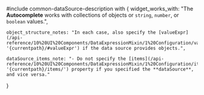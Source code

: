 #include common-dataSource-description with {
    widget_works_with: "The **Autocomplete** works with collections of objects or `string`, `number`, or `boolean` values.",

    object_structure_notes: "In each case, also specify the [valueExpr](/api-reference/10%20UI%20Components/DataExpressionMixin/1%20Configuration/valueExpr.md '{currentpath}/#valueExpr') if the data source provides objects.",

    dataSource_items_note: "- Do not specify the [items](/api-reference/10%20UI%20Components/DataExpressionMixin/1%20Configuration/items '{currentpath}/items/') property if you specified the **dataSource**, and vice versa."
}
